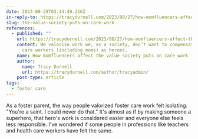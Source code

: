 ```yaml
---
date: 2023-08-28T03:44:49.216Z
in-reply-to: https://tracydurnell.com/2023/08/27/how-momfluencers-affect-the-value-society-puts-on-care-work/
slug: the-value-society-puts-on-care-work
references:
  - published: ""
    url: https://tracydurnell.com/2023/08/27/how-momfluencers-affect-the-value-society-puts-on-care-work/
    content: We valorize work we, as a society, don’t want to compensate, casting
      care workers (including moms) as heroes.
    name: How momfluencers affect the value society puts on care work
    author:
      name: Tracy Durnell
      url: https://tracydurnell.com/author/tracyadmin/
    post-type: article
tags:
  - foster care
---
```

As a foster parent, the way people valorized foster care work felt isolating. "You're a saint. I could never do that." It's almost as if by making someone a superhero, that hero's work is considered easier and everyone else feels less responsible. I've wondered if some people in professions like teachers and health care workers have felt the same.